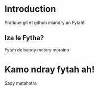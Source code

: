 # Introduction
Pratique git et github miandry an Fytah!!
## Iza le Fytha?
Fytah de bandy matory maraina
# Kamo ndray fytah ah!
Sady matahotra